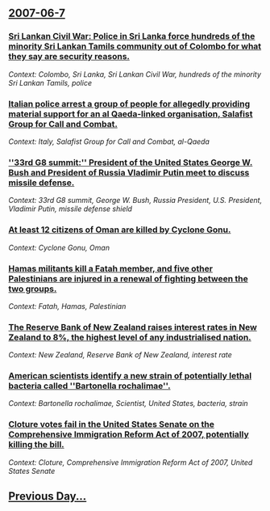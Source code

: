 ## [2007-06-7](/news/2007/06/7/index.md)

### [ Sri Lankan Civil War: Police in Sri Lanka force hundreds of the minority Sri Lankan Tamils community out of Colombo for what they say are security reasons. ](/news/2007/06/7/sri-lankan-civil-war-police-in-sri-lanka-force-hundreds-of-the-minority-sri-lankan-tamils-community-out-of-colombo-for-what-they-say-are-s.md)
_Context: Colombo, Sri Lanka, Sri Lankan Civil War, hundreds of the minority Sri Lankan Tamils, police_

### [ Italian police arrest a group of people for allegedly providing material support for an al Qaeda-linked organisation, Salafist Group for Call and Combat. ](/news/2007/06/7/italian-police-arrest-a-group-of-people-for-allegedly-providing-material-support-for-an-al-qaeda-linked-organisation-salafist-group-for-ca.md)
_Context: Italy, Salafist Group for Call and Combat, al-Qaeda_

### [ ''33rd G8 summit:'' President of the United States George W. Bush and President of Russia Vladimir Putin meet to discuss missile defense. ](/news/2007/06/7/33rd-g8-summit-p-president-of-the-united-states-george-w-bush-and-president-of-russia-vladimir-putin-meet-to-discuss-missile-defense.md)
_Context: 33rd G8 summit, George W. Bush, Russia President, U.S. President, Vladimir Putin, missile defense shield_

### [ At least 12 citizens of Oman are killed by Cyclone Gonu. ](/news/2007/06/7/at-least-12-citizens-of-oman-are-killed-by-cyclone-gonu.md)
_Context: Cyclone Gonu, Oman_

### [ Hamas militants kill a Fatah member, and five other Palestinians are injured in a renewal of fighting between the two groups. ](/news/2007/06/7/hamas-militants-kill-a-fatah-member-and-five-other-palestinians-are-injured-in-a-renewal-of-fighting-between-the-two-groups.md)
_Context: Fatah, Hamas, Palestinian_

### [ The Reserve Bank of New Zealand raises interest rates in New Zealand to 8%, the highest level of any industrialised nation. ](/news/2007/06/7/the-reserve-bank-of-new-zealand-raises-interest-rates-in-new-zealand-to-8-the-highest-level-of-any-industrialised-nation.md)
_Context: New Zealand, Reserve Bank of New Zealand, interest rate_

### [ American scientists identify a new strain of potentially lethal bacteria called ''Bartonella rochalimae''. ](/news/2007/06/7/american-scientists-identify-a-new-strain-of-potentially-lethal-bacteria-called-bartonella-rochalimae.md)
_Context: Bartonella rochalimae, Scientist, United States, bacteria, strain_

### [ Cloture votes fail in the United States Senate on the Comprehensive Immigration Reform Act of 2007, potentially killing the bill. ](/news/2007/06/7/cloture-votes-fail-in-the-united-states-senate-on-the-comprehensive-immigration-reform-act-of-2007-potentially-killing-the-bill.md)
_Context: Cloture, Comprehensive Immigration Reform Act of 2007, United States Senate_

## [Previous Day...](/news/2007/06/6/index.md)

